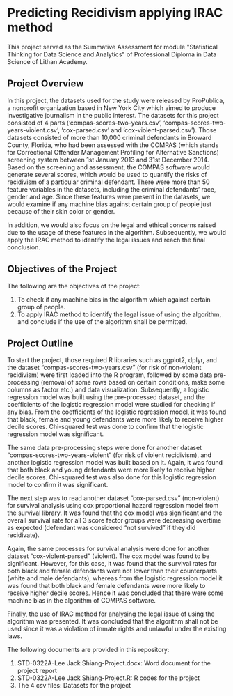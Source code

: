 # Predicting Recidivism applying IRAC method

This project served as the Summative Assessment for module "Statistical	Thinking for Data	Science and	Analytics" of Professional Diploma in Data Science of Lithan Academy.

## Project Overview
In this project, the datasets used for the study were released by ProPublica, a nonprofit organization based in New York City which aimed to produce investigative journalism in the public interest. The datasets for this project consisted of 4 parts (‘compas-scores-two-years.csv’, ‘compas-scores-two-years-violent.csv’, ‘cox-parsed.csv’ and ‘cox-violent-parsed.csv’). Those datasets consisted of more than 10,000 criminal defendants in Broward County, Florida, who had been assessed with the COMPAS (which stands for Correctional Offender Management Profiling for Alternative Sanctions) screening system between 1st January 2013 and 31st December 2014. Based on the screening and assessment, the COMPAS software would generate several scores, which would be used to quantify the risks of recidivism of a particular criminal defendant. There were more than 50 feature variables in the datasets, including the criminal defendants’ race, gender and age. Since these features were present in the datasets, we would examine if any machine bias against certain group of people just because of their skin color or gender.

In addition, we would also focus on the legal and ethical concerns raised due to the usage of these features in the algorithm. Subsequently, we would apply the IRAC method to identify the legal issues and reach the final conclusion.

## Objectives of the Project
The following are the objectives of the project:
1.	To check if any machine bias in the algorithm which against certain group of people.
2.	To apply IRAC method to identify the legal issue of using the algorithm, and conclude if the use of the algorithm shall be permitted.

## Project Outline
To start the project, those required R libraries such as ggplot2, dplyr, and the dataset “compas-scores-two-years.csv” (for risk of non-violent recidivism) were first loaded into the R program, followed by some data pre-processing (removal of some rows based on certain conditions, make some columns as factor etc.) and data visualization. Subsequently, a logistic regression model was built using the pre-processed dataset, and the coefficients of the logistic regression model were studied for checking if any bias. From the coefficients of the logistic regression model, it was found that black, female and young defendants were more likely to receive higher decile scores. Chi-squared test was done to confirm that the logistic regression model was significant.

The same data pre-processing steps were done for another dataset “compas-scores-two-years-violent” (for risk of violent recidivism), and another logistic regression model was built based on it. Again, it was found that both black and young defendants were more likely to receive higher decile scores. Chi-squared test was also done for this logistic regression model to confirm it was significant.

The next step was to read another dataset “cox-parsed.csv” (non-violent) for survival analysis using cox proportional hazard regression model from the survival library. It was found that the cox model was significant and the overall survival rate for all 3 score factor groups were decreasing overtime as expected (defendant was considered “not survived” if they did recidivate).

Again, the same processes for survival analysis were done for another dataset “cox-violent-parsed” (violent). The cox model was found to be significant. However, for this case, it was found that the survival rates for both black and female defendants were not lower than their counterparts (white and male defendants), whereas from the logistic regression model it was found that both black and female defendants were more likely to receive higher decile scores. Hence it was concluded that there were some machine bias in the algorithm of COMPAS software.

Finally, the use of IRAC method for analysing the legal issue of using the algorithm was presented. It was concluded that the algorithm shall not be used since it was a violation of inmate rights and unlawful under the existing laws.

The following documents are provided in this repository:
  1. STD-0322A-Lee Jack Shiang-Project.docx: Word document for the project report
  2. STD-0322A-Lee Jack Shiang-Project.R: R codes for the project
  3. The 4 csv files: Datasets for the project
